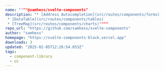 ```yaml
---
name: """"@samhess/svelte-components"
description: "* [Address Autocompletion](src/routes/components/forms) * [DataTable](src/routes/components/tables) * [TreeMap](src/routes/components/charts)""""
repo_url: "https://github.com/samhess/svelte-components"
author: "samhess"
homepage: "https://svelte-components-black.vercel.app"
downloads: 3
updated: "2025-02-05T12:26:54.853Z"
tags: 
  - component-library
  - ui
---
```


